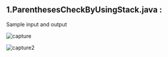 ## 1.ParenthesesCheckByUsingStack.java :


Sample input and output


![capture](https://user-images.githubusercontent.com/21199518/32658870-3fd288ec-c646-11e7-8ba6-1b3c56e299ca.JPG)


![capture2](https://user-images.githubusercontent.com/21199518/32658875-471eda7e-c646-11e7-94b8-c58ab5494076.JPG)



